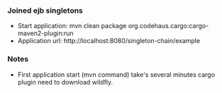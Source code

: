 ### Joined ejb singletons
- Start application: mvn clean package org.codehaus.cargo:cargo-maven2-plugin:run
- Application url: http://localhost:8080/singleton-chain/example

### Notes
- First application start (mvn command) take's several minutes cargo plugin need to download wildfly.
